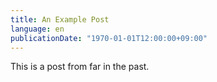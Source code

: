 ```yaml
---
title: An Example Post
language: en
publicationDate: "1970-01-01T12:00:00+09:00"
---
```


This is a post from far in the past.
